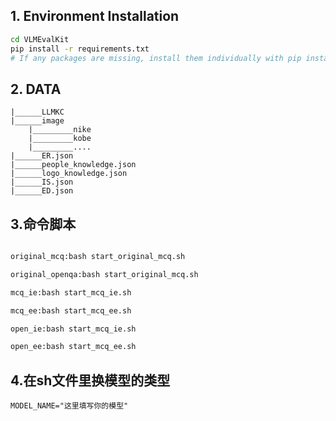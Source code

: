 ## 1. Environment Installation
```bash
cd VLMEvalKit
pip install -r requirements.txt
# If any packages are missing, install them individually with pip install
```
## 2. DATA
```
|______LLMKC
|______image
    |_________nike
    |_________kobe
    |_________....
|______ER.json
|______people_knowledge.json
|______logo_knowledge.json
|______IS.json
|______ED.json
```
## 3.命令脚本
```bash

original_mcq:bash start_original_mcq.sh

original_openqa:bash start_original_mcq.sh

mcq_ie:bash start_mcq_ie.sh

mcq_ee:bash start_mcq_ee.sh

open_ie:bash start_mcq_ie.sh

open_ee:bash start_mcq_ee.sh
```
## 4.在sh文件里换模型的类型
```
MODEL_NAME="这里填写你的模型"
```



